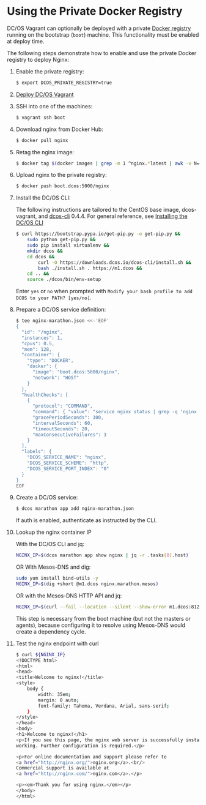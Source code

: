 # Using the Private Docker Registry

DC/OS Vagrant can optionally be deployed with a private [Docker registry](https://docs.docker.com/registry/) running on the bootstrap (`boot`) machine. This functionality must be enabled at deploy time.

The following steps demonstrate how to enable and use the private Docker registry to deploy Nginx:

1. Enable the private registry:

    ```bash
    $ export DCOS_PRIVATE_REGISTRY=true
    ```

1. [Deploy DC/OS Vagrant](/docs/deploy.md)

1. SSH into one of the machines:

    ```bash
    $ vagrant ssh boot
    ```

1. Download nginx from Docker Hub:

    ```bash
    $ docker pull nginx
    ```

1. Retag the nginx image:

    ```bash
    $ docker tag $(docker images | grep -m 1 ^nginx.*latest | awk -v N=3 '{print $N}') boot.dcos:5000/nginx
    ```

1. Upload nginx to the private registry:

    ```bash
    $ docker push boot.dcos:5000/nginx
    ```

1. Install the DC/OS CLI:

    The following instructions are tailored to the CentOS base image, dcos-vagrant, and [dcos-cli](https://github.com/dcos/dcos-cli) 0.4.4. For general reference, see [Installing the DC/OS CLI](https://docs.mesosphere.com/usage/cli/install/)

    ```bash
    $ curl https://bootstrap.pypa.io/get-pip.py -o get-pip.py &&
        sudo python get-pip.py &&
        sudo pip install virtualenv &&
        mkdir dcos &&
        cd dcos &&
            curl -O https://downloads.dcos.io/dcos-cli/install.sh &&
            bash ./install.sh . https://m1.dcos &&
        cd .. &&
        source ./dcos/bin/env-setup
    ```

    Enter `yes` or `no` when prompted with `Modify your bash profile to add DCOS to your PATH? [yes/no]`.

1. Prepare a DC/OS service definition:

    ```bash
    $ tee nginx-marathon.json <<-'EOF'
    {
      "id": "/nginx",
      "instances": 1,
      "cpus": 0.5,
      "mem": 128,
      "container": {
        "type": "DOCKER",
        "docker": {
          "image": "boot.dcos:5000/nginx",
          "network": "HOST"
        }
      },
      "healthChecks": [
        {
          "protocol": "COMMAND",
          "command": { "value": "service nginx status | grep -q 'nginx is running.'"},
          "gracePeriodSeconds": 300,
          "intervalSeconds": 60,
          "timeoutSeconds": 20,
          "maxConsecutiveFailures": 3
        }
      ],
      "labels": {
        "DCOS_SERVICE_NAME": "nginx",
        "DCOS_SERVICE_SCHEME": "http",
        "DCOS_SERVICE_PORT_INDEX": "0"
      }
    }
    EOF
    ```

1. Create a DC/OS service:

    ```bash
    $ dcos marathon app add nginx-marathon.json
    ```

    If auth is enabled, authenticate as instructed by the CLI.
1. Lookup the nginx container IP

    With the DC/OS CLI and jq:

    ```bash
    NGINX_IP=$(dcos marathon app show nginx | jq -r .tasks[0].host)
    ```

    OR With Mesos-DNS and dig:

    ```bash
    sudo yum install bind-utils -y
    NGINX_IP=$(dig +short @m1.dcos nginx.marathon.mesos)
    ```

    OR with the Mesos-DNS HTTP API and jq:

    ```bash
    NGINX_IP=$(curl --fail --location --silent --show-error m1.dcos:8123/v1/hosts/nginx.marathon.mesos | jq -r .[0].ip)
     ```
    This step is necessary from the boot machine (but not the masters or agents), because configuring it to resolve using Mesos-DNS would create a dependency cycle.
    
1. Test the nginx endpoint with curl

    ```bash
    $ curl ${NGINX_IP}
    <!DOCTYPE html>
    <html>
    <head>
    <title>Welcome to nginx!</title>
    <style>
        body {
            width: 35em;
            margin: 0 auto;
            font-family: Tahoma, Verdana, Arial, sans-serif;
        }
    </style>
    </head>
    <body>
    <h1>Welcome to nginx!</h1>
    <p>If you see this page, the nginx web server is successfully installed and
    working. Further configuration is required.</p>

    <p>For online documentation and support please refer to
    <a href="http://nginx.org/">nginx.org</a>.<br/>
    Commercial support is available at
    <a href="http://nginx.com/">nginx.com</a>.</p>

    <p><em>Thank you for using nginx.</em></p>
    </body>
    </html>
    ```
